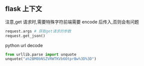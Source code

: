 ## flask 上下文

注意,get 请求时,需要特殊字符前端需要 encode 后传入,否则会有问题

```python
request.args # 获取get请求的参数
request.get_json()
```

python url decode

```python
from urllib.parse import unquote
unquote("a%2BM0bNSZVRWTKVb6OtprBw%3D%3D")
```
